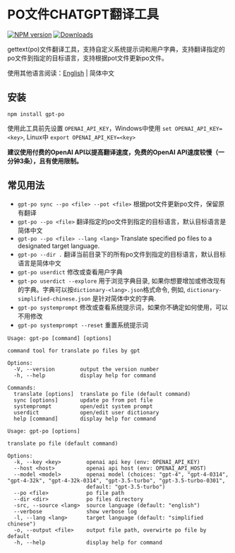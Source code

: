 # PO文件CHATGPT翻译工具

[![NPM version](https://img.shields.io/npm/v/gpt-po.svg)](https://npmjs.org/package/gpt-po)
[![Downloads](https://img.shields.io/npm/dm/gpt-po.svg)](https://npmjs.org/package/gpt-po)

gettext(po)文件翻译工具，支持自定义系统提示词和用户字典，支持翻译指定的po文件到指定的目标语言，支持根据pot文件更新po文件。

使用其他语言阅读：[English](./README.md) | 简体中文

## 安装

```
npm install gpt-po
```

使用此工具前先设置 `OPENAI_API_KEY`，Windows中使用 `set OPENAI_API_KEY=<key>`, Linux中 `export OPENAI_API_KEY=<key>`

**建议使用付费的OpenAI API以提高翻译速度，免费的OpenAI API速度较慢（一分钟3条），且有使用限制。**

## 常见用法

- `gpt-po sync --po <file> --pot <file>` 根据pot文件更新po文件，保留原有翻译
- `gpt-po --po <file>` 翻译指定的po文件到指定的目标语言，默认目标语言是简体中文
- `gpt-po --po <file> --lang <lang>` Translate specified po files to a designated target language.
- `gpt-po --dir .` 翻译当前目录下的所有po文件到指定的目标语言，默认目标语言是简体中文
- `gpt-po userdict` 修改或查看用户字典
- `gpt-po userdict --explore` 用于浏览字典目录, 如果你想要增加或修改现有的字典。字典可以按`dictionary-<lang>.json`格式命令, 例如, `dictionary-simplified-chinese.json` 是针对简体中文的字典.
- `gpt-po systemprompt` 修改或查看系统提示词，如果你不确定如何使用，可以不用修改
- `gpt-po systemprompt --reset` 重置系统提示词

```
Usage: gpt-po [command] [options]

command tool for translate po files by gpt

Options:
  -V, --version        output the version number
  -h, --help           display help for command

Commands:
  translate [options]  translate po file (default command)
  sync [options]       update po from pot file
  systemprompt         open/edit system prompt
  userdict             open/edit user dictionary
  help [command]       display help for command
```

```
Usage: gpt-po [options]

translate po file (default command)

Options:
  -k, --key <key>        openai api key (env: OPENAI_API_KEY)
  --host <host>          openai api host (env: OPENAI_API_HOST)
  --model <model>        openai model (choices: "gpt-4", "gpt-4-0314", "gpt-4-32k", "gpt-4-32k-0314", "gpt-3.5-turbo", "gpt-3.5-turbo-0301",
                         default: "gpt-3.5-turbo")
  --po <file>            po file path
  --dir <dir>            po files directory
  -src, --source <lang>  source language (default: "english")
  --verbose              show verbose log
  -l, --lang <lang>      target language (default: "simplified chinese")
  -o, --output <file>    output file path, overwirte po file by default
  -h, --help             display help for command
```
